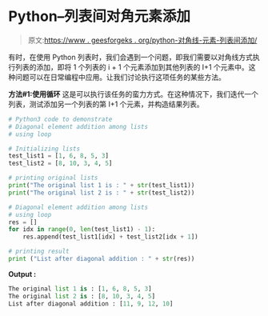 # Python–列表间对角元素添加

> 原文:[https://www . geesforgeks . org/python-对角线-元素-列表间添加/](https://www.geeksforgeeks.org/python-diagonal-element-addition-among-lists/)

有时，在使用 Python 列表时，我们会遇到一个问题，即我们需要以对角线方式执行列表的添加，即将 1 个列表的 i + 1 个元素添加到其他列表的 I+1 个元素中。这种问题可以在日常编程中应用。让我们讨论执行这项任务的某些方法。

**方法#1:使用循环**
这是可以执行该任务的蛮力方式。在这种情况下，我们迭代一个列表，测试添加另一个列表的第 I+1 个元素，并构造结果列表。

```py
# Python3 code to demonstrate 
# Diagonal element addition among lists
# using loop

# Initializing lists
test_list1 = [1, 6, 8, 5, 3]
test_list2 = [8, 10, 3, 4, 5]

# printing original lists
print("The original list 1 is : " + str(test_list1))
print("The original list 2 is : " + str(test_list2))

# Diagonal element addition among lists
# using loop
res = []
for idx in range(0, len(test_list1) - 1):
    res.append(test_list1[idx] + test_list2[idx + 1])

# printing result 
print ("List after diagonal addition : " + str(res))
```

**Output :**

```py
The original list 1 is : [1, 6, 8, 5, 3]
The original list 2 is : [8, 10, 3, 4, 5]
List after diagonal addition : [11, 9, 12, 10]

```
